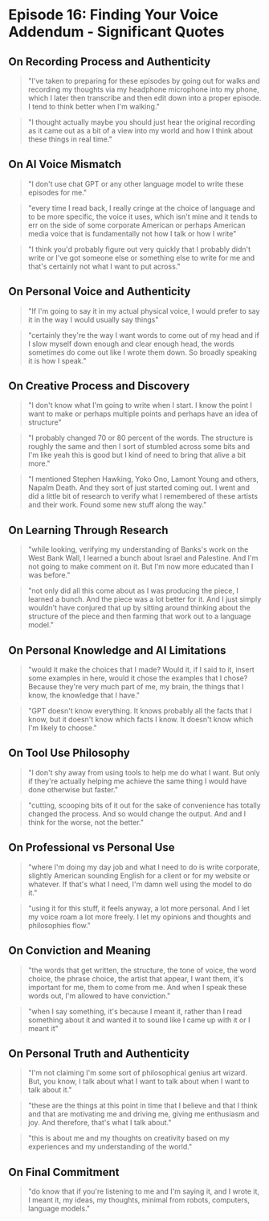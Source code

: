 # Episode 16: Finding Your Voice Addendum - Significant Quotes

## On Recording Process and Authenticity

> "I've taken to preparing for these episodes by going out for walks and recording my thoughts via my headphone microphone into my phone, which I later then transcribe and then edit down into a proper episode. I tend to think better when I'm walking."

> "I thought actually maybe you should just hear the original recording as it came out as a bit of a view into my world and how I think about these things in real time."

## On AI Voice Mismatch

> "I don't use chat GPT or any other language model to write these episodes for me."

> "every time I read back, I really cringe at the choice of language and to be more specific, the voice it uses, which isn't mine and it tends to err on the side of some corporate American or perhaps American media voice that is fundamentally not how I talk or how I write"

> "I think you'd probably figure out very quickly that I probably didn't write or I've got someone else or something else to write for me and that's certainly not what I want to put across."

## On Personal Voice and Authenticity

> "If I'm going to say it in my actual physical voice, I would prefer to say it in the way I would usually say things"

> "certainly they're the way I want words to come out of my head and if I slow myself down enough and clear enough head, the words sometimes do come out like I wrote them down. So broadly speaking it is how I speak."

## On Creative Process and Discovery

> "I don't know what I'm going to write when I start. I know the point I want to make or perhaps multiple points and perhaps have an idea of structure"

> "I probably changed 70 or 80 percent of the words. The structure is roughly the same and then I sort of stumbled across some bits and I'm like yeah this is good but I kind of need to bring that alive a bit more."

> "I mentioned Stephen Hawking, Yoko Ono, Lamont Young and others, Napalm Death. And they sort of just started coming out. I went and did a little bit of research to verify what I remembered of these artists and their work. Found some new stuff along the way."

## On Learning Through Research

> "while looking, verifying my understanding of Banks's work on the West Bank Wall, I learned a bunch about Israel and Palestine. And I'm not going to make comment on it. But I'm now more educated than I was before."

> "not only did all this come about as I was producing the piece, I learned a bunch. And the piece was a lot better for it. And I just simply wouldn't have conjured that up by sitting around thinking about the structure of the piece and then farming that work out to a language model."

## On Personal Knowledge and AI Limitations

> "would it make the choices that I made? Would it, if I said to it, insert some examples in here, would it chose the examples that I chose? Because they're very much part of me, my brain, the things that I know, the knowledge that I have."

> "GPT doesn't know everything. It knows probably all the facts that I know, but it doesn't know which facts I know. It doesn't know which I'm likely to choose."

## On Tool Use Philosophy

> "I don't shy away from using tools to help me do what I want. But only if they're actually helping me achieve the same thing I would have done otherwise but faster."

> "cutting, scooping bits of it out for the sake of convenience has totally changed the process. And so would change the output. And and I think for the worse, not the better."

## On Professional vs Personal Use

> "where I'm doing my day job and what I need to do is write corporate, slightly American sounding English for a client or for my website or whatever. If that's what I need, I'm damn well using the model to do it."

> "using it for this stuff, it feels anyway, a lot more personal. And I let my voice roam a lot more freely. I let my opinions and thoughts and philosophies flow."

## On Conviction and Meaning

> "the words that get written, the structure, the tone of voice, the word choice, the phrase choice, the artist that appear, I want them, it's important for me, them to come from me. And when I speak these words out, I'm allowed to have conviction."

> "when I say something, it's because I meant it, rather than I read something about it and wanted it to sound like I came up with it or I meant it"

## On Personal Truth and Authenticity

> "I'm not claiming I'm some sort of philosophical genius art wizard. But, you know, I talk about what I want to talk about when I want to talk about it."

> "these are the things at this point in time that I believe and that I think and that are motivating me and driving me, giving me enthusiasm and joy. And therefore, that's what I talk about."

> "this is about me and my thoughts on creativity based on my experiences and my understanding of the world."

## On Final Commitment

> "do know that if you're listening to me and I'm saying it, and I wrote it, I meant it, my ideas, my thoughts, minimal from robots, computers, language models."
